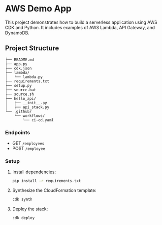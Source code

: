 # AWS Demo App

This project demonstrates how to build a serverless application using AWS CDK and Python. It includes examples of AWS Lambda, API Gateway, and DynamoDB.

## Project Structure

```
├── README.md
├── app.py
├── cdk.json
├── lambda/
│   └── lambda.py
├── requirements.txt
├── setup.py
├── source.bat
├── source.sh
├── hello_api/
│   ├── __init__.py
│   ├── api_stack.py
└── .github/
    └── workflows/
        └── ci-cd.yaml
```

### Endpoints

- GET `/employees`
- POST `/employee`

### Setup

1. Install dependencies:
    ```sh
    pip install -r requirements.txt
    ```

2. Synthesize the CloudFormation template:
    ```sh
    cdk synth
    ```

3. Deploy the stack:
    ```sh
    cdk deploy
    ```